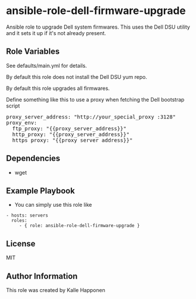 ansible-role-dell-firmware-upgrade
=========

Ansible role to upgrade Dell system firmwares. This uses the Dell DSU utility and it sets it up if it's not already present.


Role Variables
--------------

See defaults/main.yml for details.

By default this role does not install the Dell DSU yum repo.

By default this role upgrades all firmwares.

Define something like this to use a proxy when fetching the Dell bootstrap script
<pre>
proxy_server_address: "http://your_special_proxy :3128"
proxy_env:
  ftp_proxy: "{{proxy_server_address}}"
  http_proxy: "{{proxy_server_address}}"
  https_proxy: "{{proxy_server_address}}"
</pre>

Dependencies
------------

 - wget

Example Playbook
----------------

* You can simply use this role like
```
- hosts: servers
  roles:
     - { role: ansible-role-dell-firmware-upgrade }
```
License
-------

MIT

Author Information
------------------

This role was created by Kalle Happonen
